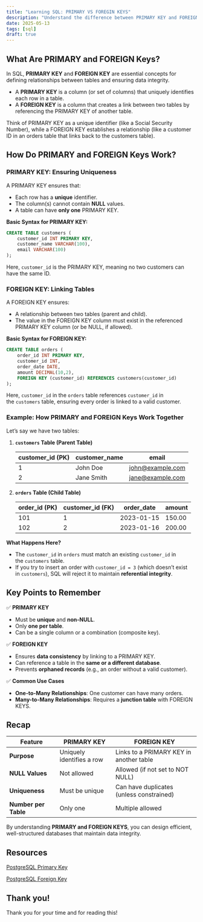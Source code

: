 ```yaml
---
title: "Learning SQL: PRIMARY VS FOREGIN KEYS"
description: "Understand the difference between PRIMARY KEY and FOREIGN KEY in SQL, how they enforce data integrity, and link database tables with practical examples."
date: 2025-05-13
tags: [sql]
draft: true
---
```


## What Are PRIMARY and FOREIGN Keys?

In SQL, **PRIMARY KEY** and **FOREIGN KEY** are essential concepts for defining relationships between tables and ensuring data integrity.

- A **PRIMARY KEY** is a column (or set of columns) that uniquely identifies each row in a table.
- A **FOREIGN KEY** is a column that creates a link between two tables by referencing the PRIMARY KEY of another table.

Think of PRIMARY KEY as a unique identifier (like a Social Security Number), while a FOREIGN KEY establishes a relationship (like a customer ID in an orders table that links back to the customers table).

## How Do PRIMARY and FOREIGN Keys Work?

### **PRIMARY KEY: Ensuring Uniqueness**

A PRIMARY KEY ensures that:

- Each row has a **unique** identifier.
- The column(s) cannot contain **NULL** values.
- A table can have **only one** PRIMARY KEY.

**Basic Syntax for PRIMARY KEY:**

```sql
CREATE TABLE customers (
    customer_id INT PRIMARY KEY,
    customer_name VARCHAR(100),
    email VARCHAR(100)
);
```

Here, `customer_id` is the PRIMARY KEY, meaning no two customers can have the same ID.

### FOREIGN KEY: Linking Tables

A FOREIGN KEY ensures:

- A relationship between two tables (parent and child).
- The value in the FOREIGN KEY column must exist in the referenced PRIMARY KEY column (or be NULL, if allowed).

**Basic Syntax for FOREIGN KEY:**

```sql
CREATE TABLE orders (
    order_id INT PRIMARY KEY,
    customer_id INT,
    order_date DATE,
    amount DECIMAL(10,2),
    FOREIGN KEY (customer_id) REFERENCES customers(customer_id)
);
```

Here, `customer_id` in the `orders` table references `customer_id` in the `customers` table, ensuring every order is linked to a valid customer.

### Example: How PRIMARY and FOREIGN Keys Work Together

Let’s say we have two tables:

1. **`customers` Table (Parent Table)**
    
    
    | **customer_id (PK)** | **customer_name** | **email** |
    | --- | --- | --- |
    | 1 | John Doe | [john@example.com](https://mailto:john@example.com/) |
    | 2 | Jane Smith | [jane@example.com](https://mailto:jane@example.com/) |
2. **`orders` Table (Child Table)**
    
    
    | **order_id (PK)** | **customer_id (FK)** | **order_date** | **amount** |
    | --- | --- | --- | --- |
    | 101 | 1 | 2023-01-15 | 150.00 |
    | 102 | 2 | 2023-01-16 | 200.00 |

**What Happens Here?**

- The `customer_id` in `orders` must match an existing `customer_id` in the `customers` table.
- If you try to insert an order with `customer_id = 3` (which doesn’t exist in `customers`), SQL will reject it to maintain **referential integrity**.

## Key Points to Remember

✅ **PRIMARY KEY**

- Must be **unique** and **non-NULL**.
- Only **one per table**.
- Can be a single column or a combination (composite key).

✅ **FOREIGN KEY**

- Ensures **data consistency** by linking to a PRIMARY KEY.
- Can reference a table in the **same or a different database**.
- Prevents **orphaned records** (e.g., an order without a valid customer).

✅ **Common Use Cases**

- **One-to-Many Relationships**: One customer can have many orders.
- **Many-to-Many Relationships**: Requires a **junction table** with FOREIGN KEYS.

## Recap

| **Feature** | **PRIMARY KEY** | **FOREIGN KEY** |
| --- | --- | --- |
| **Purpose** | Uniquely identifies a row | Links to a PRIMARY KEY in another table |
| **NULL Values** | Not allowed | Allowed (if not set to NOT NULL) |
| **Uniqueness** | Must be unique | Can have duplicates (unless constrained) |
| **Number per Table** | Only one | Multiple allowed |

By understanding **PRIMARY and FOREIGN KEYS**, you can design efficient, well-structured databases that maintain data integrity.

## Resources

[PostgreSQL Primary Key](https://neon.tech/postgresql/postgresql-tutorial/postgresql-primary-key)

[PostgreSQL Foreign Key](https://neon.tech/postgresql/postgresql-tutorial/postgresql-foreign-key)

## Thank you!

Thank you for your time and for reading this!